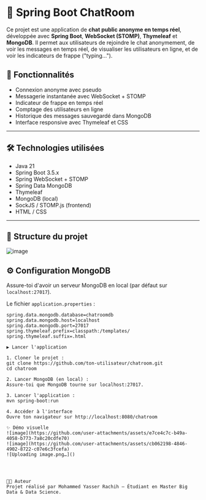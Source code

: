 # 💬 Spring Boot ChatRoom

Ce projet est une application de **chat public anonyme en temps réel**, développée avec **Spring Boot**, **WebSocket (STOMP)**, **Thymeleaf** et **MongoDB**. Il permet aux utilisateurs de rejoindre le chat anonymement, de voir les messages en temps réel, de visualiser les utilisateurs en ligne, et de voir les indicateurs de frappe ("typing...").

## 🚀 Fonctionnalités

- Connexion anonyme avec pseudo
- Messagerie instantanée avec WebSocket + STOMP
- Indicateur de frappe en temps réel
- Comptage des utilisateurs en ligne
- Historique des messages sauvegardé dans MongoDB
- Interface responsive avec Thymeleaf et CSS

---

## 🛠️ Technologies utilisées

- Java 21
- Spring Boot 3.5.x
- Spring WebSocket + STOMP
- Spring Data MongoDB
- Thymeleaf
- MongoDB (local)
- SockJS / STOMP.js (frontend)
- HTML / CSS

---

## 📁 Structure du projet

![image](https://github.com/user-attachments/assets/21dca80b-549f-429c-9504-1fdf6fd87a3f)


## ⚙️ Configuration MongoDB

Assure-toi d'avoir un serveur MongoDB en local (par défaut sur `localhost:27017`).

Le fichier `application.properties` :

```properties
spring.data.mongodb.database=chatroomdb
spring.data.mongodb.host=localhost
spring.data.mongodb.port=27017
spring.thymeleaf.prefix=classpath:/templates/
spring.thymeleaf.suffix=.html

▶️ Lancer l'application 

1. Cloner le projet : 
git clone https://github.com/ton-utilisateur/chatroom.git
cd chatroom

2. Lancer MongoDB (en local) : 
Assure-toi que MongoDB tourne sur localhost:27017.

3. Lancer l'application : 
mvn spring-boot:run 

4. Accéder à l'interface
Ouvre ton navigateur sur http://localhost:8080/chatroom

✨ Démo visuelle
![image](https://github.com/user-attachments/assets/e7ce4c7c-b49a-4058-b773-7a8c20cdfe70)
![image](https://github.com/user-attachments/assets/cb062198-4846-4902-8722-c07e6c3fcefa)
![Uploading image.png…]()




👨‍💻 Auteur
Projet réalisé par Mohammed Yasser Rachih – Étudiant en Master Big Data & Data Science.
